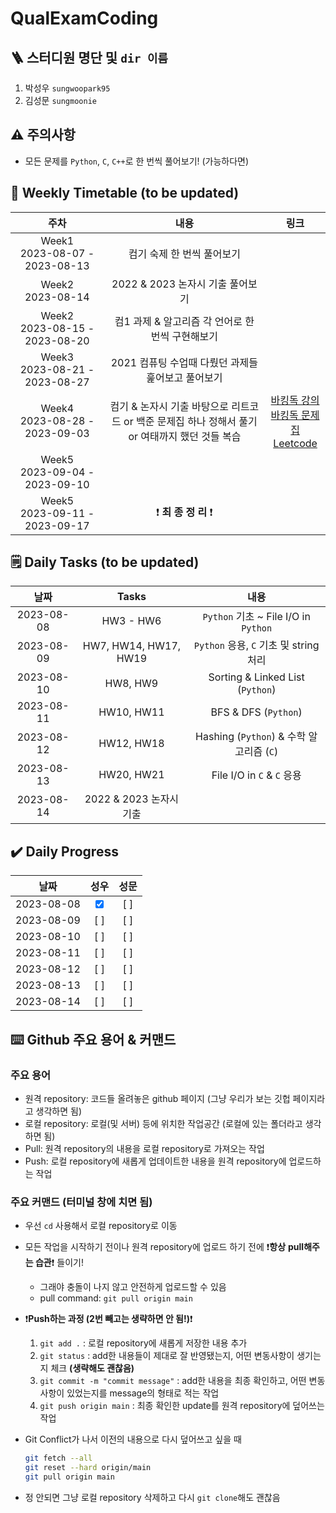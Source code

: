 # QualExamCoding

## 🪜 스터디원 명단 및 `dir 이름`

1. 박성우 `sungwoopark95`
2. 김성문 `sungmoonie`



## :warning: 주의사항

- 모든 문제를 `Python`, `C`, `C++`로 한 번씩 풀어보기! (가능하다면)



## :calendar: Weekly Timetable (to be updated)

|                주차                 |                             내용                             |                             링크                             |
| :---------------------------------: | :----------------------------------------------------------: | :----------------------------------------------------------: |
| Week1 <br> 2023-08-07 - 2023-08-13  |                  컴기 숙제 한 번씩 풀어보기                  |                                                              |
|       Week2<br /> 2023-08-14        |               2022 & 2023 논자시 기출 풀어보기               |                                                              |
| Week2<br /> 2023-08-15 - 2023-08-20 |       컴1 과제 & 알고리즘 각 언어로 한 번씩 구현해보기       |                                                              |
| Week3<br /> 2023-08-21 - 2023-08-27 |      2021 컴퓨팅 수업때 다뤘던 과제들 훑어보고 풀어보기      |                                                              |
| Week4<br /> 2023-08-28 - 2023-09-03 | 컴기 & 논자시 기출 바탕으로 리트코드 or 백준 문제집 하나 정해서 풀기<br /> or 여태까지 했던 것들 복습 | <a href="https://www.youtube.com/watch?v=LcOIobH7ues&list=PLtqbFd2VIQv4O6D6l9HcD732hdrnYb6CY" target="_blank">바킹독 강의</a><br /><a href="https://github.com/encrypted-def/basic-algo-lecture" target="_blank">바킹독 문제집</a><br /><a href="https://leetcode.com/problemset/all/" target="_blank">Leetcode</a> |
| Week5<br /> 2023-09-04 - 2023-09-10 |                                                              |                                                              |
| Week5<br /> 2023-09-11 - 2023-09-17 |         :exclamation: **최 종 정 리** :exclamation:          |                                                              |



## :spiral_notepad: Daily Tasks (to be updated)

|    날짜    |          Tasks          |                   내용                   |
| :--------: | :---------------------: | :--------------------------------------: |
| 2023-08-08 |        HW3 - HW6        |   `Python` 기초 ~ File I/O in `Python`   |
| 2023-08-09 |  HW7, HW14, HW17, HW19  |  `Python` 응용, `C` 기초 및 string 처리  |
| 2023-08-10 |        HW8, HW9         |     Sorting & Linked List (`Python`)     |
| 2023-08-11 |       HW10, HW11        |           BFS & DFS (`Python`)           |
| 2023-08-12 |       HW12, HW18        | Hashing (`Python`) & 수학 알고리즘 (`C`) |
| 2023-08-13 |       HW20, HW21        |        File I/O in `C` & `C` 응용        |
| 2023-08-14 | 2022 & 2023 논자시 기출 |                                          |



## :heavy_check_mark: Daily Progress

|    날짜    | 성우  | 성문  |
| :--------: | :---: | :---: |
| 2023-08-08 | <input type="checkbox" checked> | [  ] |
| 2023-08-09 | [  ] | [  ] |
| 2023-08-10 | [  ] | [  ] |
| 2023-08-11 | [  ] | [  ] |
| 2023-08-12 | [  ] | [  ] |
| 2023-08-13 | [  ] | [  ] |
| 2023-08-14 | [  ] | [  ] |



## :keyboard: Github 주요 용어 & 커맨드

### 주요 용어

* 원격 repository: 코드들 올려놓은 github 페이지 (그냥 우리가 보는 깃헙 페이지라고 생각하면 됨)
* 로컬 repository: 로컬(및 서버) 등에 위치한 작업공간 (로컬에 있는 폴더라고 생각하면 됨)
* Pull: 원격 repository의 내용을 로컬 repository로 가져오는 작업
* Push: 로컬 repository에 새롭게 업데이트한 내용을 원격 repository에 업로드하는 작업

### 주요 커맨드 (터미널 창에 치면 됨)

- 우선 `cd` 사용해서 로컬 repository로 이동

- 모든 작업을 시작하기 전이나 원격 repository에 업로드 하기 전에 :exclamation:**항상** **pull해주는 습관**:exclamation: 들이기!

  - 그래야 충돌이 나지 않고 안전하게 업로드할 수 있음
  - pull command: `git pull origin main`

- :exclamation:**Push하는 과정 (2번 빼고는 생략하면 안 됨!)**:exclamation:

  1. `git add .` : 로컬 repository에 새롭게 저장한 내용 추가
  2. `git status` : add한 내용들이 제대로 잘 반영됐는지, 어떤 변동사항이 생기는지 체크 **(생략해도 괜찮음)**
  3. `git commit -m "commit message"` : add한 내용을 최종 확인하고, 어떤 변동사항이 있었는지를 message의 형태로 적는 작업
  4. `git push origin main` : 최종 확인한 update를 원격 repository에 덮어쓰는 작업

- Git Conflict가 나서 이전의 내용으로 다시 덮어쓰고 싶을 때

  ```sh
  git fetch --all
  git reset --hard origin/main
  git pull origin main

* 정 안되면 그냥 로컬 repository 삭제하고 다시 `git clone`해도 괜찮음
